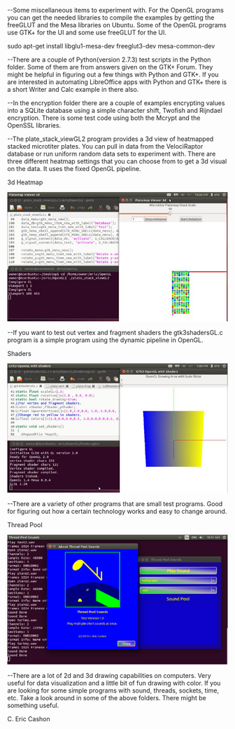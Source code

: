 

--Some miscellaneous items to experiment with. For the OpenGL programs you can get the needed libraries to compile the examples by getting the freeGLUT and the Mesa libraries on Ubuntu. Some of the OpenGL programs use GTK+ for the UI and some use freeGLUT for the UI.

sudo apt-get install libglu1-mesa-dev freeglut3-dev mesa-common-dev

--There are a couple of Python(version 2.7.3) test scripts in the Python folder. Some of them are from answers given on the GTK+ Forum. They might be helpful in figuring out a few things with Python and GTK+. If you are interested in automating LibreOffice apps with Python and GTK+ there is a short Writer and Calc example in there also.

--In the encryption folder there are a couple of examples encrypting values into a SQLite database using a simple character shift, Twofish and Rijndael encryption. There is some test code using both the Mcrypt and the OpenSSL libraries.  

--The plate_stack_viewGL2 program provides a 3d view of heatmapped stacked microtiter plates. You can pull in data from the VelociRaptor database or run uniform random data sets to experiment with. There are three different heatmap settings that you can choose from to get a 3d visual on the data. It uses the fixed OpenGL pipeline.

3d Heatmap

![ScreenShot](/Misc/platemapGL1.jpg)


--If you want to test out vertex and fragment shaders the gtk3shadersGL.c program is a simple program using the dynamic pipeline in OpenGL.

Shaders

![ScreenShot](/Misc/vertex.jpg)


--There are a variety of other programs that are small test programs. Good for figuring out how a certain technology works and easy to change around.

Thread Pool

![ScreenShot](/Misc/threads.png)


--There are a lot of 2d and 3d drawing capabilities on computers. Very useful for data visualization and a little bit of fun drawing with color. If you are looking for some simple programs with sound, threads, sockets, time, etc. Take a look around in some of the above folders. There might be something useful.

C. Eric Cashon

